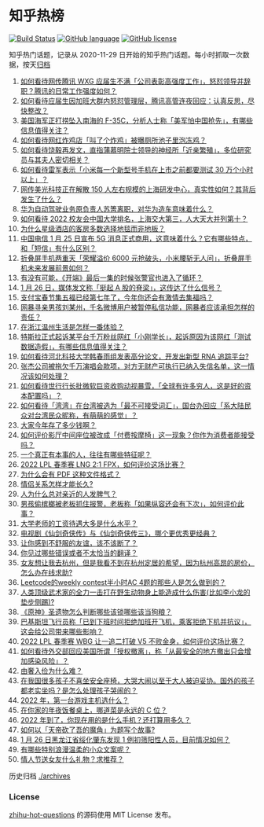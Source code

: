 # 知乎热榜
[![Build Status](https://github.com/ToWeLong/zhihu-hot-questions/workflows/CI/badge.svg)](https://github.com/ToWeLong/zhihu-hot-questions/actions)
[![GitHub language](https://img.shields.io/badge/language-golang-orange.svg)](https://golang.org/)
[![GitHub license](https://img.shields.io/github/license/ToWeLong/zhihu-hot-questions)](https://github.com/ToWeLong/zhihu-hot-questions/blob/main/LICENSE)

知乎热门话题，记录从 2020-11-29 日开始的知乎热门话题。每小时抓取一次数据，按天[归档](./archives)

<!-- BEGIN -->

1. [如何看待网传腾讯 WXG 应届生不满「公司表彰高强度工作」，怒怼领导并辞职？腾讯的日常工作强度如何？](https://www.zhihu.com/question/513455529)
1. [如何看待应届生因加班大群内怒怼管理层，腾讯高管连夜回应：认真反思，尽快整改？](https://www.zhihu.com/question/513499430)
1. [美国海军正打捞坠入南海的 F-35C，分析人士称「美军怕中国抢先」，有哪些信息值得关注？](https://www.zhihu.com/question/513530928)
1. [如何看待网红炸鸡店「叫了个炸鸡」被曝厕所池子里泡冻鸡？](https://www.zhihu.com/question/512553965)
1. [如何看待饶毅再发文，直指蒲慕明院士领导的神经所「近亲繁殖」，多位研究员与其夫人密切相关？](https://www.zhihu.com/question/513481783)
1. [如何看待雷军表示「小米每一个新型号手机在上市之前都要测试 30 万个小时以上」？](https://www.zhihu.com/question/513484500)
1. [网传美光科技正在解散 150 人左右规模的上海研发中心，真实性如何？其背后发生了什么？](https://www.zhihu.com/question/513328736)
1. [华为自动驾驶业务原负责人苏箐离职，对华为造车意味着什么？](https://www.zhihu.com/question/513447499)
1. [如何看待 2022 校友会中国大学排名，上海交大第三，人大天大并列第十？](https://www.zhihu.com/question/513302912)
1. [为什么星级酒店的客房多数选择地毯而非地板？](https://www.zhihu.com/question/509086157)
1. [中国电信 1 月 25 日宣布 5G 消息正式商用，这意味着什么？它有哪些特点，和「短信」有什么区别？](https://www.zhihu.com/question/513329839)
1. [折叠屏手机两重天「荣耀溢价 6000 元抢破头，小米腰斩无人问」，折叠屏手机未来发展前景如何？](https://www.zhihu.com/question/512803763)
1. [有没有可能，《开端》最后一集的时候张警官也进入了循环？](https://www.zhihu.com/question/513372336)
1. [1 月 26 日，媒体发文称「挺起 A 股的脊梁」，这传达了什么信号？](https://www.zhihu.com/question/513433779)
1. [支付宝春节集五福已经第七年了，今年你还会有激情去集福吗？](https://www.zhihu.com/question/512480890)
1. [网暴寻亲男孩刘某州，千名微博用户被暂停私信功能，网暴者应该承担怎样的责任？](https://www.zhihu.com/question/513446693)
1. [在浙江温州生活是怎样一番体验？](https://www.zhihu.com/question/46796358)
1. [特斯拉正式起诉某平台千万粉丝网红「小刚学长」，起诉原因为该网红「测试数据造假」，有哪些信息值得关注？](https://www.zhihu.com/question/513482686)
1. [如何看待河北科技大学韩春雨组发表高分论文，开发出新型 RNA 追踪平台?](https://www.zhihu.com/question/513279962)
1. [张杰公司被拖欠千万演唱会款项，对方无财产可执行已纳入失信名单，这一情况该如何处理？](https://www.zhihu.com/question/513332561)
1. [如何看待世行行长批微软巨资收购动视暴雪，「全球有许多穷人，这是好的资本配置吗」？](https://www.zhihu.com/question/512933616)
1. [如何看待「湾湾」在台湾被选为「最不可接受词汇」，国台办回应「系大陆民众对台湾民众昵称，有萌萌的感觉」？](https://www.zhihu.com/question/513457634)
1. [大家今年存了多少钱啊？](https://www.zhihu.com/question/505569461)
1. [如何评价影厅中间座位被改成「付费按摩椅」这一现象？你作为消费者能接受吗？](https://www.zhihu.com/question/512998059)
1. [一个真正有本事的人，往往有哪些特征呢？](https://www.zhihu.com/question/512023288)
1. [2022 LPL 春季赛 LNG 2:1 FPX，如何评价这场比赛？](https://www.zhihu.com/question/513523648)
1. [为什么会有 PDF 这种文件格式？](https://www.zhihu.com/question/512913044)
1. [情侣关系怎样才能长久?](https://www.zhihu.com/question/490242697)
1. [人为什么总对亲近的人发脾气？](https://www.zhihu.com/question/512950750)
1. [男孩偷槟榔被老板抓住报警，老板称「如果纵容还会有下次」，如何评价此事？](https://www.zhihu.com/question/512980811)
1. [大学老师的工资待遇大多是什么水平？](https://www.zhihu.com/question/512745639)
1. [电视剧《仙剑奇侠传》与《仙剑奇侠传三》，哪个更优秀更经典？](https://www.zhihu.com/question/504043769)
1. [让你感到不舒服的友谊，该不该断了？](https://www.zhihu.com/question/509625699)
1. [你见过哪些错误或者不太恰当的翻译？](https://www.zhihu.com/question/42938863)
1. [女友想让我去杭州，但是我看不到在杭州定居的希望，因为杭州高昂的房价，怎么办在线求助?](https://www.zhihu.com/question/511411992)
1. [Leetcode的weekly contest半小时AC 4题的那些人是怎么做到的？](https://www.zhihu.com/question/62406833)
1. [人类顶级武术家的全力一击打在野生动物身上能造成什么伤害(比如李小龙的垫步侧踢)?](https://www.zhihu.com/question/512921628)
1. [《原神》圣遗物怎么判断哪些该锁哪些该当狗粮？](https://www.zhihu.com/question/502241734)
1. [巴基斯坦飞行员称「已到下班时间拒绝加班开飞机，乘客拒绝下机并抗议」，这会给公司带来哪些影响？](https://www.zhihu.com/question/512701290)
1. [2022 LPL 春季赛 WBG 让一追二打破 V5 不败金身，如何评价这场比赛？](https://www.zhihu.com/question/513494504)
1. [如何看待外交部回应美国所谓「授权撤离」，称「从最安全的地方撤出只会增加感染风险」？](https://www.zhihu.com/question/513493861)
1. [由奢入俭为什么难？](https://www.zhihu.com/question/513505576)
1. [在我国很多孩子不喜坐安全座椅，大哭大闹以至于大人被迫妥协。国外的孩子都老实坐吗？是怎么处理孩子哭闹的？](https://www.zhihu.com/question/63252560)
1. [2022 年，第一台游戏主机选什么？](https://www.zhihu.com/question/507164166)
1. [在你家的年夜饭餐桌上，哪道菜是永远的 C 位？](https://www.zhihu.com/question/513347735)
1. [2022 年到了，你现在用的是什么手机？还打算用多久？](https://www.zhihu.com/question/513314731)
1. [如何以「天帝砍了吾的魔角」为题写个故事?](https://www.zhihu.com/question/496951219)
1. [1 月 26 日黑龙江省绥化肇东发现 1 例初筛阳性人员，目前情况如何？](https://www.zhihu.com/question/513519625)
1. [有哪些特别浪漫温柔的小众文案呢？](https://www.zhihu.com/question/504989431)
1. [情人节送女友什么礼物？求推荐？](https://www.zhihu.com/question/24387781)

<!-- END -->

历史归档 [./archives](./archives)


### License
[zhihu-hot-questions](https://github.com/towelong/zhihu-hot-questions) 的源码使用 MIT License 发布。